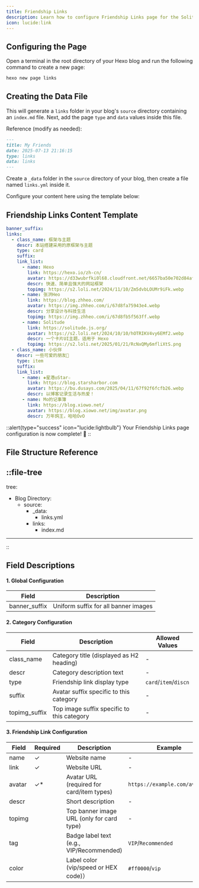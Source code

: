 ```yaml
---
title: Friendship Links
description: Learn how to configure Friendship Links page for the Solitude theme.
icon: lucide:link
---
```


## Configuring the Page

Open a terminal in the root directory of your Hexo blog and run the following command to create a new page:


```bash
hexo new page links
```

## Creating the Data File

This will generate a `links` folder in your blog's `source` directory containing an `index.md` file.
Next, add the page `type` and `data` values inside this file.

Reference (modify as needed):
```md [index.md]
---
title: My Friends
date: 2025-07-13 21:16:15
type: links
data: links
---
```

Create a `_data` folder in the `source` directory of your blog, then create a file named `links.yml` inside it.

Configure your content here using the template below:

## Friendship Links Content Template

```yml [links.yml]
banner_suffix:
links:
  - class_name: 框架与主题
    descr: 本站搭建采用的原框架与主题
    type: card
    suffix:
    link_list:
      - name: Hexo
        link: https://hexo.io/zh-cn/
        avatar: https://d33wubrfki0l68.cloudfront.net/6657ba50e702d84afb32fe846bed54fba1a77add/827ae/logo.svg
        descr: 快速、简单且强大的网站框架
        topimg: https://s2.loli.net/2024/11/10/Zm5dvbLOUMr9iFk.webp
      - name: 张洪Heo
        link: https://blog.zhheo.com/
        avatar: https://img.zhheo.com/i/67d8fa75943e4.webp
        descr: 分享设计与科技生活
        topimg: https://img.zhheo.com/i/67d8fb5f563ff.webp
      - name: Solitude
        link: https://solitude.js.org/
        avatar: https://s2.loli.net/2024/10/10/hOTRIKV4vy6EMf2.webp
        descr: 一个卡片UI主题，适用于 Hexo
        topimg: https://s2.loli.net/2025/01/21/RcNxQMy6mfliXtS.png
  - class_name: 小伙伴
    descr: 一些可爱的朋友🥰
    type: item
    suffix:
    link_list:
      - name: ❖星港◎Star☆
        link: https://blog.starsharbor.com
        avatar: https://bu.dusays.com/2025/04/11/67f92f6fcfb26.webp
        descr: 以博客记录生活与热爱！
      - name: Mo的记事簿
        link: https://blog.xiowo.net/
        avatar: https://blog.xiowo.net/img/avatar.png
        descr: 万年鸽王，哈哈OvO
```

::alert{type="success" icon="lucide:lightbulb"}
  Your Friendship Links page configuration is now complete! 🎉
::

## File Structure Reference
::file-tree
---
tree:
  - Blog Directory:
    - source:
      - _data:
        - links.yml
      - links:
        - index.md    
---
::

## Field Descriptions

#### 1. Global Configuration
| Field         | Description                          |
|---------------|--------------------------------------|
| banner_suffix | Uniform suffix for all banner images |

#### 2. Category Configuration
| Field         | Description                                  | Allowed Values              |
|---------------|----------------------------------------------|-----------------------------|
| class_name    | Category title (displayed as H2 heading)	   | -                           |
| descr         | Category description text                    | -                           |
| type          | Friendship link display type                 | `card`/`item`/`discn`       |
| suffix        | Avatar suffix specific to this category      | -                           |
| topimg_suffix | Top image suffix specific to this category   | -                           |

#### 3. Friendship Link Configuration
| Field  | Required | Description                              | 	Example                     |
|--------|----------|------------------------------------------|------------------------------|
| name   | ✓        | Website name                             | -                            |
| link   | ✓        | Website URL                              | -                            |
| avatar | ✓*       | Avatar URL (required for card/item types)| `https://example.com/avt.png`|
| descr  |          | Short description                        | -                            |
| topimg |          | Top banner image URL (only for card type)| -                            |
| tag    |          | Badge label text (e.g., VIP/Recommended) | `VIP`/`Recommended`          |
| color  |          | Label color (vip/speed or HEX code)）    | `#ff0000`/`vip`              |